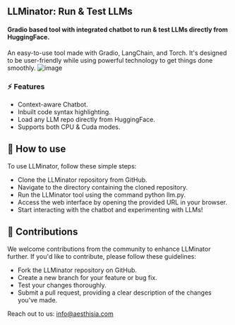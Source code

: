 ## LLMinator: Run & Test LLMs
#### Gradio based tool with integrated chatbot to run & test LLMs directly from HuggingFace. 

An easy-to-use tool made with Gradio, LangChain, and Torch. It's designed to be user-friendly while using powerful technology to get things done smoothly.
![image](https://github.com/Subhanshu0027/LLMinator/assets/91900622/622afab4-6165-44fd-a9fc-a439e0cb5063)


### ⚡ Features

- Context-aware Chatbot. 
- Inbuilt code syntax highlighting. 
- Load any LLM repo directly from HuggingFace.
- Supports both CPU & Cuda modes. 

## 🚀 How to use

To use LLMinator, follow these simple steps:

- Clone the LLMinator repository from GitHub.
- Navigate to the directory containing the cloned repository.
- Run the LLMinator tool using the command python llm.py.
- Access the web interface by opening the provided URL in your browser.
- Start interacting with the chatbot and experimenting with LLMs!

## 🤝 Contributions

We welcome contributions from the community to enhance LLMinator further. If you'd like to contribute, please follow these guidelines:

- Fork the LLMinator repository on GitHub.
- Create a new branch for your feature or bug fix.
- Test your changes thoroughly.
- Submit a pull request, providing a clear description of the changes you've made.

Reach out to us: info@aesthisia.com
